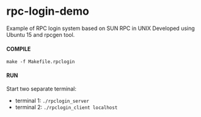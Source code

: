# rpc-login-demo
Example of RPC login system based on SUN RPC in UNIX
Developed using Ubuntu 15 and rpcgen tool.

#### COMPILE
`make -f Makefile.rpclogin`

#### RUN
Start two separate terminal:

* terminal 1:  `./rpclogin_server`
* terminal 2:  `./rpclogin_client localhost`
  
